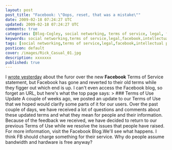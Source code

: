 ```yaml
---           
layout: post
post_title: "Facebook: \"Oops, reset, that was a mistake\""
date: 2009-02-18 07:24:27 UTC
updated: 2009-02-18 07:24:27 UTC
comments: true
categories: [Blog-Cogley, social networking, terms of service, legal, facebook, intellectual property, terms of use]
keywords: social networking,terms of service,legal,facebook,intellectual property,terms of use
tags: [social networking,terms of service,legal,facebook,intellectual property,terms of use]
posticon: default
cover: /images/Rick_Casual_01.jpg
description: xxxxxxx
published: true
---
```

 
I [wrote yesterday](http://rick.cogley.info/blog/index.php?id=5366947200020189062) about the furor over the new **Facebook** Terms of Service statement, but Facebook has gone and reverted to their old terms while they figger out which end is up. I can't even access the Facebook blog, so forget an URL, but here's what the top page says: > ### Terms of Use Update
A couple of weeks ago, we posted an update to our Terms of Use that we hoped would clarify some parts of it for our users. Over the past couple of days, we have received a lot of questions and comments about these updated terms and what they mean for people and their information. Because of the feedback we received, we have decided to return to our previous Terms of Use while we resolve the issues that people have raised. For more information, visit the Facebook Blog.We'll see what happens. I think FB should charge something for their service. Why do people assume bandwidth and hardware is free anyway? 